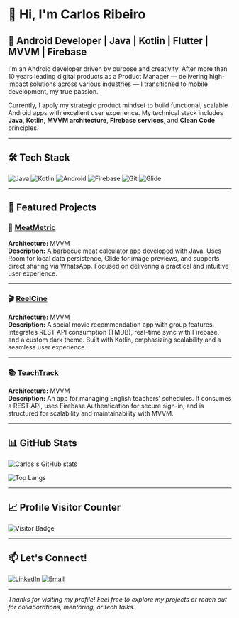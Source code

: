 # 👋 Hi, I'm Carlos Ribeiro

## 📱 Android Developer | Java | Kotlin | Flutter | MVVM | Firebase

I'm an Android developer driven by purpose and creativity. After more than 10 years leading digital products as a Product Manager — delivering high-impact solutions across various industries — I transitioned to mobile development, my true passion.

Currently, I apply my strategic product mindset to build functional, scalable Android apps with excellent user experience. My technical stack includes **Java**, **Kotlin**, **MVVM architecture**, **Firebase services**, and **Clean Code** principles.

---

## 🛠️ Tech Stack

![Java](https://img.shields.io/badge/Java-ED8B00?style=for-the-badge&logo=java&logoColor=white)
![Kotlin](https://img.shields.io/badge/Kotlin-0095D5?style=for-the-badge&logo=kotlin&logoColor=white)
![Android](https://img.shields.io/badge/Android-3DDC84?style=for-the-badge&logo=android&logoColor=white)
![Firebase](https://img.shields.io/badge/Firebase-FFCA28?style=for-the-badge&logo=firebase&logoColor=white)
![Git](https://img.shields.io/badge/Git-F05032?style=for-the-badge&logo=git&logoColor=white)
![Glide](https://img.shields.io/badge/Glide-FF4088?style=for-the-badge&logo=glide&logoColor=white)

---

## 🚀 Featured Projects

### 🥩 [MeatMetric](https://github.com/carlosaoribeiro/MeatMetric)
**Architecture:** MVVM  
**Description:** A barbecue meat calculator app developed with Java. Uses Room for local data persistence, Glide for image previews, and supports direct sharing via WhatsApp. Focused on delivering a practical and intuitive user experience.

---

### 🎬 [ReelCine](https://github.com/carlosaoribeiro/ProjectReelCine)
**Architecture:** MVVM  
**Description:** A social movie recommendation app with group features. Integrates REST API consumption (TMDB), real-time sync with Firebase, and a custom dark theme. Built with Kotlin, emphasizing scalability and a seamless user experience.

---

### 📚 [TeachTrack](https://github.com/carlosaoribeiro/TeachTrack)
**Architecture:** MVVM  
**Description:** An app for managing English teachers' schedules. It consumes a REST API, uses Firebase Authentication for secure sign-in, and is structured for scalability and maintainability with MVVM.

---

## 📊 GitHub Stats

![Carlos's GitHub stats](https://github-readme-stats.vercel.app/api?username=carlosaoribeiro&show_icons=true&theme=tokyonight&hide_title=true)

![Top Langs](https://github-readme-stats.vercel.app/api/top-langs/?username=carlosaoribeiro&layout=compact&theme=tokyonight)

---

## 📈 Profile Visitor Counter

![Visitor Badge](https://komarev.com/ghpvc/?username=carlosaoribeiro&style=flat-square&color=blue)

---

## 📫 Let's Connect!

[![LinkedIn](https://img.shields.io/badge/LinkedIn-Carlos_Ribeiro-blue?style=for-the-badge&logo=linkedin)](https://www.linkedin.com/in/carlos-ribeiro-android-developer)
[![Email](https://img.shields.io/badge/Email-crls.ribeiro.dev@gmail.com-D14836?style=for-the-badge&logo=gmail&logoColor=white)](mailto:crls.ribeiro.dev@gmail.com)

---

*Thanks for visiting my profile! Feel free to explore my projects or reach out for collaborations, mentoring, or tech talks.*
